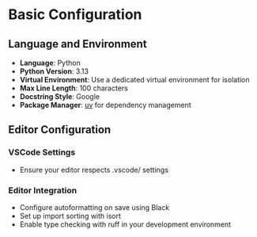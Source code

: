 # Basic Configuration

## Language and Environment

- **Language**: Python
- **Python Version**: 3.13
- **Virtual Environment**: Use a dedicated virtual environment for isolation
- **Max Line Length**: 100 characters
- **Docstring Style**: Google
- **Package Manager**: [uv](https://github.com/astral-sh/uv) for dependency management

## Editor Configuration

### VSCode Settings

- Ensure your editor respects .vscode/ settings

### Editor Integration

- Configure autoformatting on save using Black
- Set up import sorting with isort
- Enable type checking with ruff in your development environment
